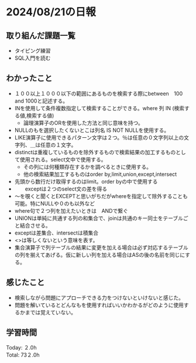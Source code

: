 # 2024/08/21の日報
## 取り組んだ課題一覧
* タイピング練習
* SQL入門を読む
## わかったこと
* １００以上１０００以下の範囲にあるものを検索する際にbetween　100 and 1000と記述する。
* INを使用して条件複数指定して検索することができる。where 列 IN (検索する値,検索する値)
  *  論理演算子のORを使用した方法と同じ意味を持つ。
* NULLのもを選択したくないとこは列名 IS NOT NULLを使用する。
* LIKE演算子に使用できるパターン文字は２つ。％は任意の０文字列以上の文字列、＿は任意の１文字。
* distinctは重複しているものを除外するもので検索結果の加工するものとして使用される。select文中で使用する。
  * その列には何種類存在するかを調べるときに使用する。  
  * 他の検索結果加工するものはorder by,limit,union,except,intersect
* 先頭から数行だけ取得するのはlimit。order byの中で使用する
* 　　exceptは２つのselect文の差を得る
* 〜を覗くと聞くとEXCEPTと思いがちだがwhereを指定して除外することも可能。特にNULLや０のも以外など
* where句で２つ列を加えたいときは　ANDで繋ぐ
* UNIONは単純に共通する列の和集合で、joinは共通のキー同士をテーブルごと結合させる。
* exceptは差集合、intersectは積集合
*  <>は等しくないという意味を表す。
*  集合演算子で列テーブルの結果に変更を加える場合は必ず対応するテーブルの列を揃えてあげる。仮に新しい列を加える場合はASの後の名前を同じにする。
## 感じたこと
* 検索しながら問題にアプローチできる力をつけないといけないと感じた。
* 問題を解いているとどんなもを使用すればいいかわかるがどのように使用するかまでは覚えていない。
## 学習時間
Today: ２.0h<br>
Total: 73２.0h
